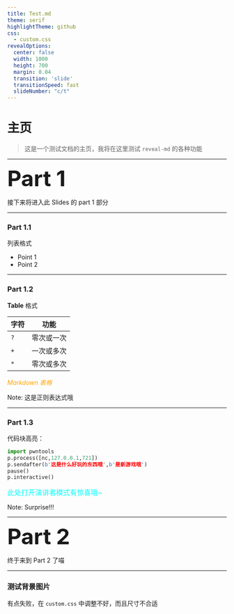 ```yaml
---
title: Test.md
theme: serif
highlightTheme: github
css: 
  - custom.css
revealOptions:
  center: false
  width: 1000
  height: 700
  margin: 0.04
  transition: 'slide'
  transitionSpeed: fast
  slideNumber: "c/t"
---
```


# 主页

> 这是一个测试文档的主页，我将在这里测试 `reveal-md` 的各种功能



---

<div class="middle center">
<div style="width: 100%">
<font style="font-weight: 700;font-size: 50px">Part 1</font>

接下来将进入此 Slides 的 part 1 部分
</div>
</div>

----

### Part 1.1

列表格式

- Point 1
- Point 2

----

### Part 1.2

**Table** 格式

| 字符 | 功能       |
| ---- | ---------- |
| `?`  | 零次或一次 |
| `+`  | 一次或多次 |
| `*`  | 零次或多次 |

*<font color='orange'> Markdown 表格</font>*

Note: 这是正则表达式哦

----

### Part 1.3

代码块高亮：

```python [1|2-5]
import pwntools
p.process([nc,127.0.0.1,721])
p.sendafter(b'这是什么好玩的东西哦',b'是新游戏哦')
pause()
p.interactive()
```

<font size="3" color='cyan'>此处打开演讲者模式有惊喜哦~</font>

Note: Surprise!!!

---


<div class="middle center">
<div style="width: 100%">
<font style="font-weight: 700;font-size: 50px">Part 2</font>

终于来到 Part 2 了喵
</div>
</div>

----
<!-- .slide: data-background="bg.png" -->

### 测试背景图片

有点失败，在 `custom.css` 中调整不好，而且尺寸不合适






